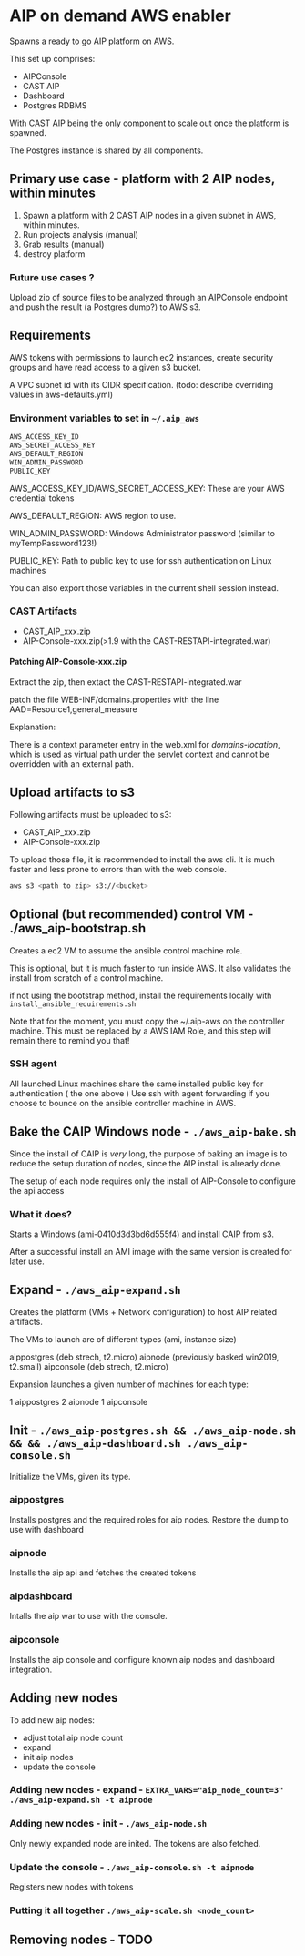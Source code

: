 
# AIP on demand AWS enabler

Spawns a ready to go AIP platform on AWS.

This set up comprises:

* AIPConsole
* CAST AIP
* Dashboard
* Postgres RDBMS

With CAST AIP being the only component to scale out once the platform is spawned.

The Postgres instance is shared by all components.

## Primary use case - platform with 2 AIP nodes, within minutes

1. Spawn a platform with 2 CAST AIP nodes in a given subnet in AWS, within minutes.
2. Run projects analysis (manual)
3. Grab results (manual)
4. destroy platform

### Future use cases ?

Upload zip of source files to be analyzed through an AIPConsole endpoint and push the result (a Postgres dump?) to AWS s3.

## Requirements

AWS tokens with permissions to launch ec2 instances,
create security groups and have read access to a given s3 bucket.

A VPC subnet id with its CIDR specification. (todo: describe overriding values in aws-defaults.yml)

### Environment variables to set in `~/.aip_aws`

```bash
AWS_ACCESS_KEY_ID
AWS_SECRET_ACCESS_KEY
AWS_DEFAULT_REGION
WIN_ADMIN_PASSWORD
PUBLIC_KEY
```

AWS_ACCESS_KEY_ID/AWS_SECRET_ACCESS_KEY: These are your AWS credential tokens

AWS_DEFAULT_REGION: AWS region to use.

WIN_ADMIN_PASSWORD: Windows Administrator password (similar to myTempPassword123!)

PUBLIC_KEY: Path to public key to use for ssh authentication on Linux machines

You can also export those variables in the current shell session instead.


### CAST Artifacts

* CAST_AIP_xxx.zip
* AIP-Console-xxx.zip(>1.9 with the CAST-RESTAPI-integrated.war)

#### Patching AIP-Console-xxx.zip

Extract the zip, then extact the CAST-RESTAPI-integrated.war

patch the file WEB-INF/domains.properties with the line
AAD=Resource1,general_measure

Explanation:

There is a context parameter entry in the web.xml for *domains-location*, which is 
used as virtual path under the servlet context and cannot be overridden with an external path.


## Upload artifacts to s3

Following artifacts must be uploaded to s3:

* CAST_AIP_xxx.zip
* AIP-Console-xxx.zip 

To upload those file, it is recommended to install the aws cli.
It is much faster and less prone to errors than with the web console.

```bash
aws s3 <path to zip> s3://<bucket>
```
## Optional (but recommended) control VM - ./aws_aip-bootstrap.sh

Creates a ec2 VM to assume the ansible control machine role.

This is optional, but it is much faster to run inside AWS.
It also validates the install from scratch of a control machine.

if not using the bootstrap method, install the requirements locally with `install_ansible_requirements.sh`

Note that for the moment, you must copy the ~/.aip-aws on the controller machine.
This must be replaced by a AWS IAM Role, and this step will remain there to remind you that!

### SSH agent

All launched Linux machines share the same installed public key for authentication ( the one above )
Use ssh with agent forwarding if you choose to bounce on the ansible controller machine in AWS.


## Bake the CAIP Windows node - `./aws_aip-bake.sh`

Since the install of CAIP is *very* long,
the purpose of baking an image is to reduce the setup duration of nodes,
  since the AIP install is already done.

The setup of each node requires only the install of AIP-Console to configure the api access

### What it does?

Starts a Windows (ami-0410d3d3bd6d555f4) and install CAIP from s3.

After a successful install an AMI image with the same version is created for later use.

## Expand - `./aws_aip-expand.sh`

Creates the platform (VMs + Network configuration) to host AIP related artifacts.

The VMs to launch are of different types (ami, instance size)

aippostgres (deb strech, t2.micro)
aipnode (previously basked win2019, t2.small)
aipconsole (deb strech, t2.micro)

Expansion launches a given number of machines for each type:

1 aippostgres
2 aipnode
1 aipconsole

## Init - `./aws_aip-postgres.sh && ./aws_aip-node.sh && && ./aws_aip-dashboard.sh ./aws_aip-console.sh`

Initialize the VMs, given its type.

### aippostgres
Installs postgres and the required roles for aip nodes.
Restore the dump to use with dashboard

### aipnode
Installs the aip api and fetches the created tokens

### aipdashboard 
Intalls the aip war to use with the console.

### aipconsole
Installs the aip console and configure known aip nodes and dashboard integration.


## Adding new nodes

To add new aip nodes:

* adjust total aip node count
* expand
* init aip nodes
* update the console

### Adding new nodes - expand - `EXTRA_VARS="aip_node_count=3" ./aws_aip-expand.sh -t aipnode` 

### Adding new nodes - init - `./aws_aip-node.sh` 

Only newly expanded node are inited.
The tokens are also fetched.

### Update the console - `./aws_aip-console.sh -t aipnode`

Registers new nodes with tokens

### Putting it all together `./aws_aip-scale.sh <node_count>`

## Removing nodes - TODO

